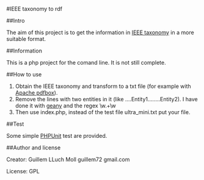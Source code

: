 #IEEE taxonomy to rdf

##Intro

The aim of this project is to get the information in [IEEE taxonomy](http://www.ieee.org/documents/taxonomy_v101.pdf) in a more suitable format. 

##Information

This is a php project for the comand line. It is not still complete.

##How to use 

1. Obtain the IEEE taxonomy and transform to a txt file (for example with [Apache pdfbox](http://pdfbox.apache.org/)). 
2. Remove the lines with two entities in it (like ....Entity1........Entity2). I have done 
it with [geany](http://www.geany.org/) and the regex \w\.+\w
3. Then use index.php, instead of the test file ultra_mini.txt put your file.



##Test

Some simple [PHPUnit](https://phpunit.de/) test are provided.


##Author and license 

Creator: Guillem LLuch Moll guillem72 gmail.com

License: GPL  
